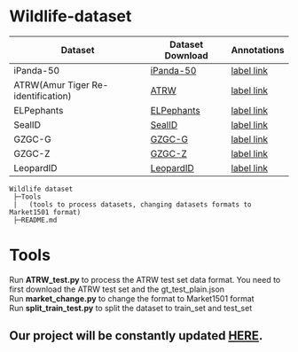 # Wildlife-dataset
| Dataset | Dataset Download | Annotations |
| ---- | ---- | ---- |
| iPanda-50 | [iPanda-50](https://github.com/iPandaDateset/iPanda-50) | [label link](https://drive.google.com/drive/folders/1jhk8qgyWMbL1Ykd_GlAjh2Vn2e_wMJmc?usp=sharing) |
| ATRW(Amur Tiger Re-identification) | [ATRW](https://www.kaggle.com/datasets/quadeer15sh/amur-tiger-reidentification) | [label link](https://drive.google.com/drive/folders/1HlFVl5SPcKFWElo9cwq7eTyL1qwEeSSD?usp=sharing) |  
| ELPephants | [ELPephants](https://cornell.app.box.com/s/qh9clpzm5e2vgsjmcaca0kqasj2vt1f6.)| [label link](https://drive.google.com/drive/folders/ELPephants) |  
| SealID | [SealID](https://etsin.fairdata.fi/dataset/22b5191e-f24b-4457-93d3-95797c900fc0.)| [label link](https://drive.google.com/drive/folders/SealID) |  
|  GZGC-G | [ GZGC-G](https://lila.science/datasets/great-zebra-giraffe-id.)| [label link](https://drive.google.com/drive/folders/GZGC-G) |  
|  GZGC-Z | [ GZGC-Z](https://lila.science/datasets/great-zebra-giraffe-id.)| [label link](https://drive.google.com/drive/folders/GZGC-Z) |  
|   LeopardID | [ LeopardID](https://lila.science/datasets/leopard-id-2022/.)| [label link](https://drive.google.com/drive/folders/LeopardID) |  


```
Wildlife dataset  
 ├─Tools  
 |   (tools to process datasets, changing datasets formats to Market1501 format)  
 ├─README.md
```

# Tools
Run **ATRW_test.py** to process the ATRW test set data format. You need to first download the ATRW test set and the gt_test_plain.json  
Run **market_change.py** to change the format to Market1501 format  
Run **split_train_test.py** to split the dataset to train_set and test_set  


## Our project will be constantly updated [HERE](https://github.com/JigglypuffStitch/Animal-Re-ID).
